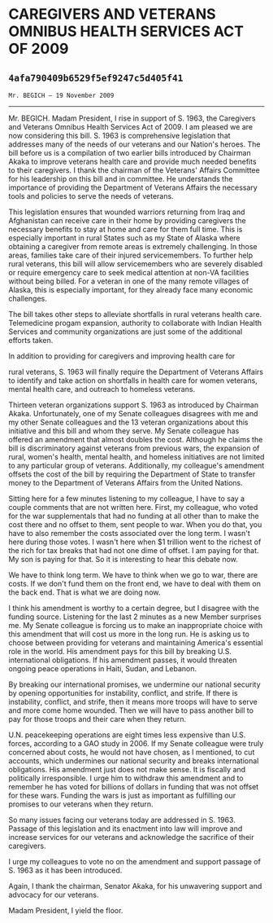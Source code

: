 # CAREGIVERS AND VETERANS OMNIBUS HEALTH SERVICES ACT OF 2009
## `4afa790409b6529f5ef9247c5d405f41`
`Mr. BEGICH — 19 November 2009`

---


Mr. BEGICH. Madam President, I rise in support of S. 1963, the 
Caregivers and Veterans Omnibus Health Services Act of 2009. I am 
pleased we are now considering this bill. S. 1963 is comprehensive 
legislation that addresses many of the needs of our veterans and our 
Nation's heroes. The bill before us is a compilation of two earlier 
bills introduced by Chairman Akaka to improve veterans health care and 
provide much needed benefits to their caregivers. I thank the chairman 
of the Veterans' Affairs Committee for his leadership on this bill and 
in committee. He understands the importance of providing the Department 
of Veterans Affairs the necessary tools and policies to serve the needs 
of veterans.

This legislation ensures that wounded warriors returning from Iraq 
and Afghanistan can receive care in their home by providing caregivers 
the necessary benefits to stay at home and care for them full time. 
This is especially important in rural States such as my State of Alaska 
where obtaining a caregiver from remote areas is extremely challenging. 
In those areas, families take care of their injured servicemembers. To 
further help rural veterans, this bill will allow servicemembers who 
are severely disabled or require emergency care to seek medical 
attention at non-VA facilities without being billed. For a veteran in 
one of the many remote villages of Alaska, this is especially 
important, for they already face many economic challenges.

The bill takes other steps to alleviate shortfalls in rural veterans 
health care. Telemedicine progam expansion, authority to collaborate 
with Indian Health Services and community organizations are just some 
of the additional efforts taken.

In addition to providing for caregivers and improving health care for


rural veterans, S. 1963 will finally require the Department of Veterans 
Affairs to identify and take action on shortfalls in health care for 
women veterans, mental health care, and outreach to homeless veterans.

Thirteen veteran organizations support S. 1963 as introduced by 
Chairman Akaka. Unfortunately, one of my Senate colleagues disagrees 
with me and my other Senate colleagues and the 13 veteran organizations 
about this initiative and this bill and whom they serve. My Senate 
colleague has offered an amendment that almost doubles the cost. 
Although he claims the bill is discriminatory against veterans from 
previous wars, the expansion of rural, women's health, mental health, 
and homeless initiatives are not limited to any particular group of 
veterans. Additionally, my colleague's amendment offsets the cost of 
the bill by requiring the Department of State to transfer money to the 
Department of Veterans Affairs from the United Nations.

Sitting here for a few minutes listening to my colleague, I have to 
say a couple comments that are not written here. First, my colleague, 
who voted for the war supplementals that had no funding at all other 
than to make the cost there and no offset to them, sent people to war. 
When you do that, you have to also remember the costs associated over 
the long term. I wasn't here during those votes. I wasn't here when $1 
trillion went to the richest of the rich for tax breaks that had not 
one dime of offset. I am paying for that. My son is paying for that. So 
it is interesting to hear this debate now.

We have to think long term. We have to think when we go to war, there 
are costs. If we don't fund them on the front end, we have to deal with 
them on the back end. That is what we are doing now.

I think his amendment is worthy to a certain degree, but I disagree 
with the funding source. Listening for the last 2 minutes as a new 
Member surprises me. My Senate colleague is forcing us to make an 
inappropriate choice with this amendment that will cost us more in the 
long run. He is asking us to choose between providing for veterans and 
maintaining America's essential role in the world. His amendment pays 
for this bill by breaking U.S. international obligations. If his 
amendment passes, it would threaten ongoing peace operations in Haiti, 
Sudan, and Lebanon.


By breaking our international promises, we undermine our national 
security by opening opportunities for instability, conflict, and 
strife. If there is instability, conflict, and strife, then it means 
more troops will have to serve and more come home wounded. Then we will 
have to pass another bill to pay for those troops and their care when 
they return.

U.N. peacekeeping operations are eight times less expensive than U.S. 
forces, according to a GAO study in 2006. If my Senate colleague were 
truly concerned about costs, he would not have chosen, as I mentioned, 
to cut accounts, which undermines our national security and breaks 
international obligations. His amendment just does not make sense. It 
is fiscally and politically irresponsible. I urge him to withdraw this 
amendment and to remember he has voted for billions of dollars in 
funding that was not offset for these wars. Funding the wars is just as 
important as fulfilling our promises to our veterans when they return.

So many issues facing our veterans today are addressed in S. 1963. 
Passage of this legislation and its enactment into law will improve and 
increase services for our veterans and acknowledge the sacrifice of 
their caregivers.

I urge my colleagues to vote no on the amendment and support passage 
of S. 1963 as it has been introduced.

Again, I thank the chairman, Senator Akaka, for his unwavering 
support and advocacy for our veterans.

Madam President, I yield the floor.